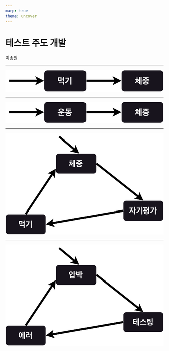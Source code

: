 ```yaml
---
marp: true
theme: uncover
---
```


# 테스트 주도 개발
이종원

---

![diagram-dradwio](https://raw.githubusercontent.com/Bruce0203/english-report-homework-marp/main/eat1.png)

---

![diagram-drawioa](https://raw.githubusercontent.com/Bruce0203/english-report-homework-marp/main/exercise1.png)

---

![diagram-edrawio](https://raw.githubusercontent.com/Bruce0203/english-report-homework-marp/main/positive.png)

---

![diagram-drawiow](https://raw.githubusercontent.com/Bruce0203/english-report-homework-marp/main/negative1.png)
